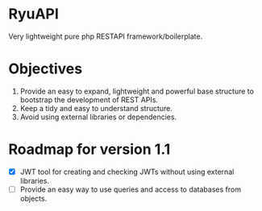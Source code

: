 # RyuAPI
Very lightweight pure php RESTAPI framework/boilerplate.

# Objectives 
1. Provide an easy to expand, lightweight and powerful base structure to bootstrap the development of REST APIs.
2. Keep a tidy and easy to understand structure.
3. Avoid using external libraries or dependencies.

# Roadmap for version 1.1
- [x] JWT tool for creating and checking JWTs without using external libraries.
- [ ] Provide an easy way to use queries and access to databases from objects.
